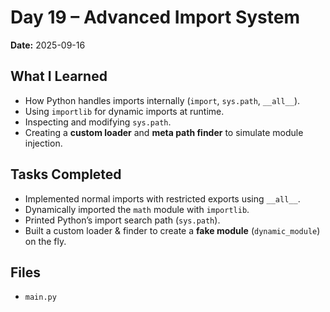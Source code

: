 # Day 19 – Advanced Import System

**Date:** 2025-09-16  

## What I Learned
- How Python handles imports internally (`import`, `sys.path`, `__all__`).
- Using `importlib` for dynamic imports at runtime.
- Inspecting and modifying `sys.path`.
- Creating a **custom loader** and **meta path finder** to simulate module injection.

## Tasks Completed
- Implemented normal imports with restricted exports using `__all__`.
- Dynamically imported the `math` module with `importlib`.
- Printed Python’s import search path (`sys.path`).
- Built a custom loader & finder to create a **fake module** (`dynamic_module`) on the fly.

## Files
- `main.py`

